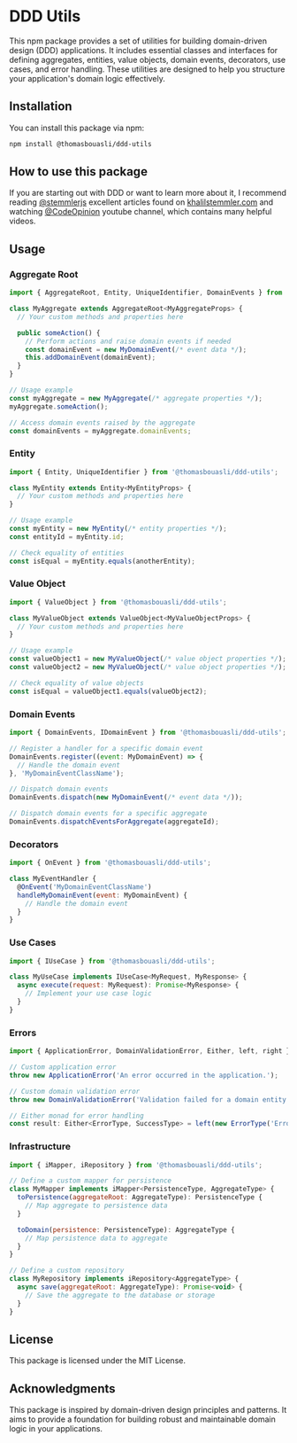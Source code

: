 # DDD Utils

This npm package provides a set of utilities for building domain-driven design (DDD) applications. It includes essential classes and interfaces for defining aggregates, entities, value objects, domain events, decorators, use cases, and error handling. These utilities are designed to help you structure your application's domain logic effectively.

## Installation

You can install this package via npm:

```bash
npm install @thomasbouasli/ddd-utils
```

## How to use this package

If you are starting out with DDD or want to learn more about it, I recommend reading [@stemmlerjs](https://github.com/stemmlerjs) excellent articles found on [khalilstemmler.com](https://khalilstemmler.com/) and watching [@CodeOpinion](https://www.youtube.com/@CodeOpinion) youtube channel, which contains many helpful videos.

## Usage

### Aggregate Root

```javascript
import { AggregateRoot, Entity, UniqueIdentifier, DomainEvents } from '@thomasbouasli/ddd-utils';

class MyAggregate extends AggregateRoot<MyAggregateProps> {
  // Your custom methods and properties here

  public someAction() {
    // Perform actions and raise domain events if needed
    const domainEvent = new MyDomainEvent(/* event data */);
    this.addDomainEvent(domainEvent);
  }
}

// Usage example
const myAggregate = new MyAggregate(/* aggregate properties */);
myAggregate.someAction();

// Access domain events raised by the aggregate
const domainEvents = myAggregate.domainEvents;
```

### Entity

```javascript
import { Entity, UniqueIdentifier } from '@thomasbouasli/ddd-utils';

class MyEntity extends Entity<MyEntityProps> {
  // Your custom methods and properties here
}

// Usage example
const myEntity = new MyEntity(/* entity properties */);
const entityId = myEntity.id;

// Check equality of entities
const isEqual = myEntity.equals(anotherEntity);
```

### Value Object

```javascript
import { ValueObject } from '@thomasbouasli/ddd-utils';

class MyValueObject extends ValueObject<MyValueObjectProps> {
  // Your custom methods and properties here
}

// Usage example
const valueObject1 = new MyValueObject(/* value object properties */);
const valueObject2 = new MyValueObject(/* value object properties */);

// Check equality of value objects
const isEqual = valueObject1.equals(valueObject2);
```

### Domain Events

```javascript
import { DomainEvents, IDomainEvent } from '@thomasbouasli/ddd-utils';

// Register a handler for a specific domain event
DomainEvents.register((event: MyDomainEvent) => {
  // Handle the domain event
}, 'MyDomainEventClassName');

// Dispatch domain events
DomainEvents.dispatch(new MyDomainEvent(/* event data */));

// Dispatch domain events for a specific aggregate
DomainEvents.dispatchEventsForAggregate(aggregateId);
```

### Decorators

```javascript
import { OnEvent } from '@thomasbouasli/ddd-utils';

class MyEventHandler {
  @OnEvent('MyDomainEventClassName')
  handleMyDomainEvent(event: MyDomainEvent) {
    // Handle the domain event
  }
}
```

### Use Cases

```javascript
import { IUseCase } from '@thomasbouasli/ddd-utils';

class MyUseCase implements IUseCase<MyRequest, MyResponse> {
  async execute(request: MyRequest): Promise<MyResponse> {
    // Implement your use case logic
  }
}
```

### Errors

```javascript
import { ApplicationError, DomainValidationError, Either, left, right } from '@thomasbouasli/ddd-utils';

// Custom application error
throw new ApplicationError('An error occurred in the application.');

// Custom domain validation error
throw new DomainValidationError('Validation failed for a domain entity.');

// Either monad for error handling
const result: Either<ErrorType, SuccessType> = left(new ErrorType('Error message'));
```

### Infrastructure

```javascript
import { iMapper, iRepository } from '@thomasbouasli/ddd-utils';

// Define a custom mapper for persistence
class MyMapper implements iMapper<PersistenceType, AggregateType> {
  toPersistence(aggregateRoot: AggregateType): PersistenceType {
    // Map aggregate to persistence data
  }

  toDomain(persistence: PersistenceType): AggregateType {
    // Map persistence data to aggregate
  }
}

// Define a custom repository
class MyRepository implements iRepository<AggregateType> {
  async save(aggregateRoot: AggregateType): Promise<void> {
    // Save the aggregate to the database or storage
  }
}
```

## License

This package is licensed under the MIT License.

## Acknowledgments

This package is inspired by domain-driven design principles and patterns. It aims to provide a foundation for building robust and maintainable domain logic in your applications.